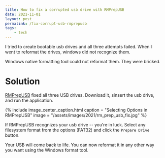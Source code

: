 ```yaml
---
title: How to fix a corrupted usb drive with RMPrepUSB
date: 2021-11-01
layout: post
permalink: /fix-corrupt-usb-rmprepusb
tags:
    - tech
---
```


I tried to create bootable usb drives and all three attempts failed. When I went to reformat the drives, windows did not recognize them.

Windows native formatting tool could not reformat them. They were bricked.

# Solution
[RMPrepUSB](https://www.fosshub.com/RMPrepUSB.html) fixed all three USB drives. Download it, sinsert the usb drive, and run the application.

{% include image_center_caption.html
caption = "Selecting Options in RMPrepUSB"
image = "/assets/images/2021/rm_prep_usb_fix.jpg"
%}

If RMPrepUSB recognizes your usb drive -- you're in luck. Select any filesystem format from the options (FAT32) and click the `Prepare Drive` button.

Your USB will come back to life. You can now reformat it in any other way you want using the Windows format tool.